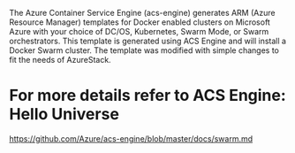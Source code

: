 The Azure Container Service Engine (acs-engine) generates ARM (Azure Resource Manager) templates for Docker enabled clusters on Microsoft Azure with your choice of DC/OS, Kubernetes, Swarm Mode, or Swarm orchestrators. This template is generated using ACS Engine and will install a Docker Swarm cluster. The template was modified with simple changes to fit the needs of AzureStack.

# For more details refer to ACS Engine: Hello Universe

https://github.com/Azure/acs-engine/blob/master/docs/swarm.md